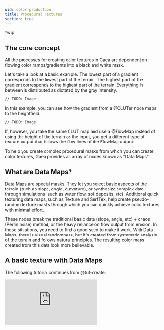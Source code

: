 ```yaml
---
uid: color-production
title: Procedural Textures
section: true
---
```

^wip

## The core concept

All the processes for creating color textures in Gaea are dependent on flowing color ramps/gradients into a black and white mask.

Let's take a look at a basic example. The lowest part of a gradient corresponds to the lowest part of the terrain. The highest part of the gradient corresponds to the highest part of the terrain. Everything in between is distributed as dictated by the gray intensity.

`// TODO: Image`

In this example, you can see how the gradient from a @CLUTer node maps to the heightfield.

`// TODO: Image`

If, however, you take the same CLUT map and use a @FlowMap instead of using the height of the terrain as the input, you get a different type of texture output that follows the flow lines of the FlowMap output.

To help you create complex procedural masks from which you can create color textures, Gaea provides an array of nodes known as "Data Maps".


## What are Data Maps?

Data Maps are special masks. They let you select basic aspects of the terrain (such as slope, angle, curvature), or synthesize complex data through simulations (such as water flow, soil deposits, etc). Additional quick texturing data maps, such as Texture and SurfTex, help create pseudo-random texture masks through which you can quickly achieve color textures with minimal effort.

These nodes break the traditional basic data (slope, angle, etc) + chaos (Perlin noise) method, or the heavy reliance on flow output from erosion. In these situations, you need to find a good seed to make it work. With Data Maps, there is visual randomness, but it's created from systematic analysis of the terrain and follows natural principles. The resulting color maps created from this data look more believable.


## A basic texture with Data Maps

The following tutorial continues from @tut-create.

<div class="embed-responsive embed-responsive-16by9">
<iframe class="embed-responsive-item" src="https://www.youtube-nocookie.com/embed/4AFDXxYlQMg" frameborder="0" allow="accelerometer; autoplay; encrypted-media; gyroscope; picture-in-picture" allowfullscreen></iframe>
</div>
